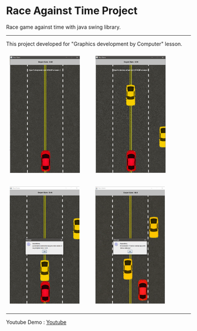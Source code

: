 # Race Against Time Project
Race game against time with java swing library.
<hr>
This project developed for "Graphics development by Computer" lesson.

  <img src="./screenshots/1.png" height="320px" style="padding:10px"/>&nbsp;&nbsp;&nbsp;&nbsp;&nbsp;&nbsp;<img src="./screenshots/2.png" height="320px" style="padding:10px"/>
  
  <img src="./screenshots/3.png" height="320px" style="padding:10px"/>&nbsp;&nbsp;&nbsp;&nbsp;&nbsp;&nbsp;<img src="./screenshots/4.png" height="320px" style="padding:10px"/>
  
<hr>

Youtube Demo : [Youtube](https://youtu.be/JstkmxYzoNA)
